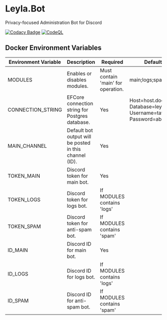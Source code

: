 # Leyla.Bot

Privacy-focused Administration Bot for Discord

[![Codacy Badge](https://app.codacy.com/project/badge/Grade/de4216d87f1240d98b5383a7d4e58df8)](https://www.codacy.com/gh/Leyla-Labs/Leyla.Bot/dashboard?utm_source=github.com&amp;utm_medium=referral&amp;utm_content=Leyla-Labs/Leyla.Bot&amp;utm_campaign=Badge_Grade)
[![CodeQL](https://github.com/Leyla-Labs/Leyla.Bot/actions/workflows/codeql.yml/badge.svg)](https://github.com/Leyla-Labs/Leyla.Bot/actions/workflows/codeql.yml)

## Docker Environment Variables

| Environment Variable | Description                                             | Required                           | Default Value                                                                              |
|----------------------|---------------------------------------------------------|------------------------------------|--------------------------------------------------------------------------------------------|
| MODULES              | Enables or disables modules.                            | Must contain 'main' for operation. | main;logs;spam                                                                             |
| CONNECTION_STRING    | EFCore connection string for Postgres database.         | Yes                                | Host=host.docker.internal;<br/>Database=leyla_dev;<br/>Username=tawmy;<br/>Password=abc123 |
| MAIN_CHANNEL         | Default bot output will be posted in this channel (ID). | Yes                                |                                                                                            |
| TOKEN_MAIN           | Discord token for main bot.                             | Yes                                |                                                                                            |
| TOKEN_LOGS           | Discord token for logs bot.                             | If MODULES contains 'logs'         |                                                                                            |
| TOKEN_SPAM           | Discord token for anti-spam bot.                        | If MODULES contains 'spam'         |                                                                                            |
| ID_MAIN              | Discord ID for main bot.                                | Yes                                |                                                                                            |
| ID_LOGS              | Discord ID for logs bot.                                | If MODULES contains 'logs'         |                                                                                            |
| ID_SPAM              | Discord ID for anti-spam bot.                           | If MODULES contains 'spam'         |                                                                                            |
